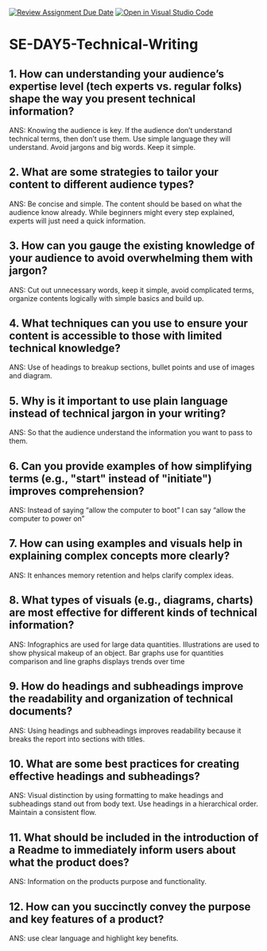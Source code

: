[![Review Assignment Due Date](https://classroom.github.com/assets/deadline-readme-button-22041afd0340ce965d47ae6ef1cefeee28c7c493a6346c4f15d667ab976d596c.svg)](https://classroom.github.com/a/zsAR-pyY)
[![Open in Visual Studio Code](https://classroom.github.com/assets/open-in-vscode-2e0aaae1b6195c2367325f4f02e2d04e9abb55f0b24a779b69b11b9e10269abc.svg)](https://classroom.github.com/online_ide?assignment_repo_id=18444155&assignment_repo_type=AssignmentRepo)
# SE-DAY5-Technical-Writing
## 1. How can understanding your audience’s expertise level (tech experts vs. regular folks) shape the way you present technical information?

ANS: Knowing the audience is key. If the audience don’t understand technical terms, then don’t use them. Use simple language they will understand. Avoid jargons and big words. Keep it simple.

## 2. What are some strategies to tailor your content to different audience types?

ANS: Be concise and simple. The content should be based on what the audience know already. While beginners might every step explained, experts will just need a quick information.

## 3. How can you gauge the existing knowledge of your audience to avoid overwhelming them with jargon?

ANS: Cut out unnecessary words, keep it simple, avoid complicated terms, organize contents logically with simple basics and build up.

## 4. What techniques can you use to ensure your content is accessible to those with limited technical knowledge?

ANS: Use of headings to breakup sections, bullet points and use of images and diagram.

## 5. Why is it important to use plain language instead of technical jargon in your writing?

ANS: So that the audience understand the information you want to pass to them.

## 6. Can you provide examples of how simplifying terms (e.g., "start" instead of "initiate") improves comprehension?

ANS: Instead of saying “allow the computer to boot” I can say “allow the computer to power on”

## 7. How can using examples and visuals help in explaining complex concepts more clearly?

ANS: It enhances memory retention and helps clarify complex ideas.

## 8. What types of visuals (e.g., diagrams, charts) are most effective for different kinds of technical information?

ANS:  Infographics are used for large data quantities. Illustrations are used to show physical makeup of an object. Bar graphs use for quantities comparison and line graphs displays trends over time

## 9. How do headings and subheadings improve the readability and organization of technical documents?

ANS: Using headings and subheadings improves readability because it breaks the report into sections with titles.

## 10. What are some best practices for creating effective headings and subheadings?

ANS: Visual distinction by using formatting to make headings and subheadings stand out from body text. Use headings in a hierarchical order. Maintain a consistent flow.

## 11. What should be included in the introduction of a Readme to immediately inform users about what the product does?

ANS: Information on the products purpose and functionality.

## 12. How can you succinctly convey the purpose and key features of a product?

ANS: use clear language and highlight key benefits.
